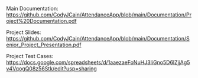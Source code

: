 Main Documentation:
https://github.com/CodyJCain/AttendanceApp/blob/main/Documentation/Project%20Documentation.pdf

Project Slides:
https://github.com/CodyJCain/AttendanceApp/blob/main/Documentation/Senior_Project_Presentation.pdf

Project Test Cases:
https://docs.google.com/spreadsheets/d/1aaezaeFoNuHJ3IiGno5D6lZjjAg5v4VqogQ08z56Stk/edit?usp=sharing
